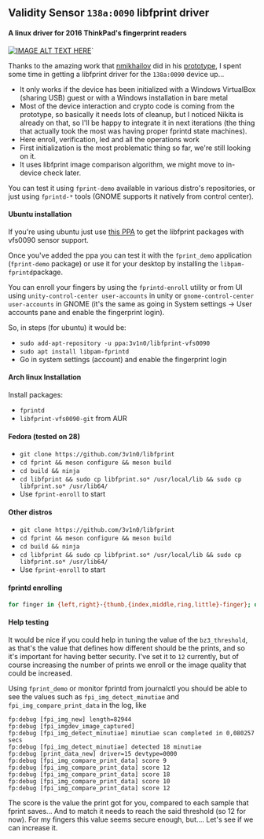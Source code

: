 ## Validity Sensor `138a:0090` libfprint driver
#### A linux driver for 2016 ThinkPad's fingerprint readers

[![IMAGE ALT TEXT HERE](https://img.youtube.com/vi/dYe8eKaoUSE/0.jpg)](https://www.youtube.com/watch?v=dYe8eKaoUSE)`

Thanks to the amazing work that [nmikhailov](https://github.com/nmikhailov) did in his [prototype](https://github.com/nmikhailov/Validity90/), I spent some time in getting a libfprint driver for the `138a:0090` device up...

 * It only works if the device has been initialized with a Windows VirtualBox (sharing USB) guest or with a Windows installation in bare metal
 * Most of the device interaction and crypto code is coming from the prototype, so basically it needs lots of cleanup, but I noticed Nikita is already on that, so I'll be happy to integrate it in next iterations (the thing that actually took the most was having proper fprintd state machines).
 * Here enroll, verification, led and all the operations work
 * First initialization is the most problematic thing so far, we're still looking on it.
 * It uses libfprint image comparison algorithm, we might move to in-device check later.

You can test it using `fprint-demo` available in various distro's repositories, or just using `fprintd-*` tools (GNOME supports it natively from control center).


#### Ubuntu installation

If you're using ubuntu just use [this PPA](https://launchpad.net/~3v1n0/+archive/ubuntu/libfprint-vfs0090) to get the libfprint packages with vfs0090 sensor support.


Once you've added the ppa you can test it with the `fprint_demo` application (`fprint-demo` package) or use it for your desktop by installing the `libpam-fprintd`package.

You can enroll your fingers by using the `fprintd-enroll` utility or from UI using `unity-control-center user-accounts` in unity or `gnome-control-center user-accounts` in GNOME (it's the same as going in System settings -> User accounts pane and enable the fingerprint login).

So, in steps (for ubuntu) it would be:
 - `sudo add-apt-repository -u ppa:3v1n0/libfprint-vfs0090`
 - `sudo apt install libpam-fprintd`
 - Go in system settings (account) and enable the fingerprint login

#### Arch linux Installation

Install packages:
 * `fprintd`
 * `libfprint-vfs0090-git` from AUR

#### Fedora (tested on 28)
 - `git clone https://github.com/3v1n0/libfprint`
 - `cd fprint && meson configure && meson build`
 - `cd build && ninja`
 - `cd libfprint && sudo cp libfprint.so* /usr/local/lib && sudo cp libfprint.so* /usr/lib64/`
 - Use `fprint-enroll` to start

#### Other distros
 - `git clone https://github.com/3v1n0/libfprint`
 - `cd fprint && meson configure && meson build`
 - `cd build && ninja`
 - `cd libfprint && sudo cp libfprint.so* /usr/local/lib && sudo cp libfprint.so* /usr/lib64/`
 - Use `fprint-enroll` to start


#### fprintd enrolling
```bash
for finger in {left,right}-{thumb,{index,middle,ring,little}-finger}; do fprintd-enroll -f "$finger" "$USER"; done
```

#### Help testing

It would be nice if you could help in tuning the value of the `bz3_threshold`, as that's the value that defines how different should be the prints, and so it's important for having better security. I've set it to `12` currently, but of course increasing the number of prints we enroll or the image quality that could be increased.

Using `fprint_demo` or monitor fprintd from journalctl you should be able to see the values such as `fpi_img_detect_minutiae` and `fpi_img_compare_print_data` in the log, like

```
fp:debug [fpi_img_new] length=82944
fp:debug [fpi_imgdev_image_captured]
fp:debug [fpi_img_detect_minutiae] minutiae scan completed in 0,080257 secs
fp:debug [fpi_img_detect_minutiae] detected 18 minutiae
fp:debug [print_data_new] driver=15 devtype=0000
fp:debug [fpi_img_compare_print_data] score 9
fp:debug [fpi_img_compare_print_data] score 12
fp:debug [fpi_img_compare_print_data] score 18
fp:debug [fpi_img_compare_print_data] score 10
fp:debug [fpi_img_compare_print_data] score 12
```

The score is the value the print got for you, compared to each sample that fprint saves... And to match it needs to reach the said threshold (so 12 for now). For my fingers this value seems secure enough, but.... Let's see if we can increase it.
